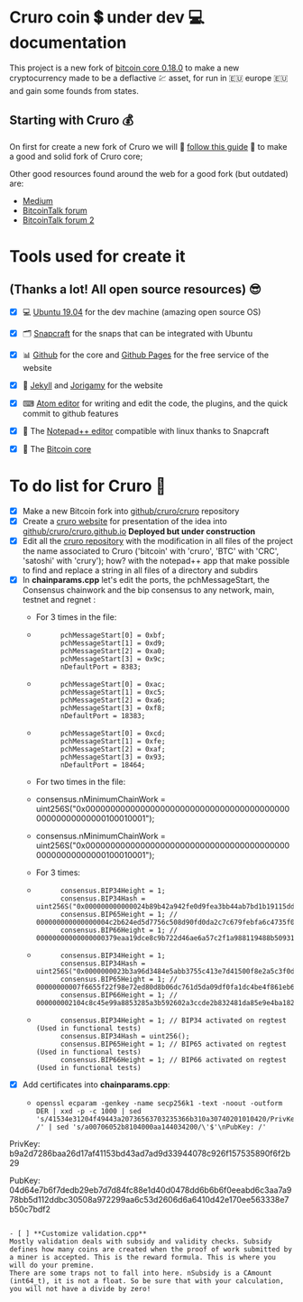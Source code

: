 # Cruro coin 💲 under dev 💻 documentation

This project is a new fork of [bitcoin core 0.18.0](https://bitcoincore.org/) to make a new cryptocurrency made to be a deflactive 💹 asset, for run in 🇪🇺 europe 🇪🇺 and gain some founds from states.

## Starting with Cruro 💰

On first for create a new fork of Cruro we will 📝 [follow this guide](https://bitcointalk.org/index.php?topic=5134256.0) 📝 to make a good and solid fork of Cruro core;

Other good resources found around the web for a good fork (but outdated) are:

- [Medium](https://medium.com/@jordan.baczuk/how-to-fork-bitcoin-c39139506443)
- [BitcoinTalk forum](https://bitcointalk.org/index.php?topic=3345808.80)
- [BitcoinTalk forum 2](https://bitcointalk.org/index.php?topic=225690.0)

# Tools used for create it
## (Thanks a lot! All open source resources) 😎

- [x] 💻 [Ubuntu 19.04](http://releases.ubuntu.com/19.04/) for the dev machine (amazing open source OS)
- [x] 🗂 [Snapcraft](https://snapcraft.io/) for the snaps that can be integrated with Ubuntu
- [x] 📊 [Github](https://github.com/) for the core and [Github Pages](https://pages.github.com/) for the free service of the website
- [x] 📰 [Jekyll](https://jekyllrb.com/) and [Jorigamy](https://jorigamy.githu.io) for the website
- [x] ⌨ [Atom editor](https://atom.io/) for writing and edit the code, the plugins, and the quick commit to github features
- [x] 📔 The [Notepad++ editor](https://snapcraft.io/notepad-plus-plus) compatible with linux thanks to Snapcraft
- [x] 💸 The [Bitcoin core](https://bitcoincore.org/)


# To do list for Cruro 💸

- [x] Make a new Bitcoin fork into [github/cruro/cruro](https://github.com/cruro/cruro) repository
- [x] Create a [cruro website](https://cruro.github.io/) for presentation of the idea into [github/cruro/cruro.github.io](https://github.com/cruro/cruro.github.io) **Deployed but under construction**
- [x] Edit all the [cruro repository](https://github.com/cruro/cruro) with the modification in all files of the project the name associated to Cruro ('bitcoin' with 'cruro', 'BTC' with 'CRC', 'satoshi' with 'crury'); how? with the notepad++ app that make possible to find and replace a string in all files of a directory and subdirs
- [x] In **chainparams.cpp** let's edit the ports, the pchMessageStart, the Consensus chainwork and the bip consensus to any network, main, testnet and regnet :
    - For 3 times in the file:
    - ```
            pchMessageStart[0] = 0xbf;
            pchMessageStart[1] = 0xd9;
            pchMessageStart[2] = 0xa0;
            pchMessageStart[3] = 0x9c;
            nDefaultPort = 8383;
      ```      
    - ```
            pchMessageStart[0] = 0xac;
            pchMessageStart[1] = 0xc5;
            pchMessageStart[2] = 0xa6;
            pchMessageStart[3] = 0xf8;
            nDefaultPort = 18383;
      ```
    - ```
            pchMessageStart[0] = 0xcd;
            pchMessageStart[1] = 0xfe;
            pchMessageStart[2] = 0xaf;
            pchMessageStart[3] = 0x93;
            nDefaultPort = 18464;
      ```
    - For two times in the file:
    - consensus.nMinimumChainWork = uint256S("0x0000000000000000000000000000000000000000000000000000000100010001");

    - consensus.nMinimumChainWork = uint256S("0x0000000000000000000000000000000000000000000000000000000100010001");
    - For 3 times:
    - ```      
            consensus.BIP34Height = 1;
            consensus.BIP34Hash = uint256S("0x000000000000024b89b42a942fe0d9fea3bb44ab7bd1b19115dd6a759c0808b8");
            consensus.BIP65Height = 1; // 000000000000000004c2b624ed5d7756c508d90fd0da2c7c679febfa6c4735f0
            consensus.BIP66Height = 1; // 00000000000000000379eaa19dce8c9b722d46ae6a57c2f1a988119488b50931
      ```      
    - ```
            consensus.BIP34Height = 1;
            consensus.BIP34Hash = uint256S("0x0000000023b3a96d3484e5abb3755c413e7d41500f8e2a5c3f0dd01299cd8ef8");
            consensus.BIP65Height = 1; // 00000000007f6655f22f98e72ed80d8b06dc761d5da09df0fa1dc4be4f861eb6
            consensus.BIP66Height = 1; // 000000002104c8c45e99a8853285a3b592602a3ccde2b832481da85e9e4ba182
      ```      
    - ```
            consensus.BIP34Height = 1; // BIP34 activated on regtest (Used in functional tests)
            consensus.BIP34Hash = uint256();
            consensus.BIP65Height = 1; // BIP65 activated on regtest (Used in functional tests)
            consensus.BIP66Height = 1; // BIP66 activated on regtest (Used in functional tests)
      ```      
- [x] Add certificates into **chainparams.cpp**:
    - ```
      openssl ecparam -genkey -name secp256k1 -text -noout -outform DER | xxd -p -c 1000 | sed 's/41534e31204f49443a20736563703235366b310a30740201010420/PrivKey: /' | sed 's/a00706052b8104000aa144034200/\'$'\nPubKey: /'

PrivKey: b9a2d7286baa26d17af41153bd43ad7ad9d33944078c926f157535890f6f2b29

PubKey: 04d64e7b6f7dedb29eb7d7d84fc88e1d40d0478dd6b6b6f0eeabd6c3aa7a978bb5d112ddbc30508a972299aa6c53d2606d6a6410d42e170ee563338e7b50c7bdf2

```

- [ ] **Customize validation.cpp**
Mostly validation deals with subsidy and validity checks. Subsidy defines how many coins are created when the proof of work submitted by a miner is accepted. This is the reward formula. This is where you will do your premine.
There are some traps not to fall into here. nSubsidy is a CAmount (int64_t), it is not a float. So be sure that with your calculation, you will not have a divide by zero!
